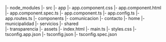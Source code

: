 |- node_modules
|- src
    |- app
        |- app.component.css
        |- app.component.html
        |- app.component.spec.ts
        |- app.component.ts
        |- app.config.ts
        |- app.routes.ts
        |- components
            |- comunicacion
            |- contacto 
            |- home
            |- municipalidad
            |- servicios
            |- shared     
            |- transparencia
        |- assets
        |- index.html
        |- main.ts
        |- styles.css
|- tsconfig.app.json
|- tsconfig.json
|- tsconfig.spec.json
```